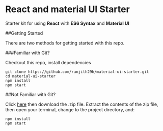 # React and material UI Starter

Starter kit for using **React** with **ES6 Syntax** and **Material UI** 

##Getting Started

There are two methods for getting started with this repo.

###Familiar with Git?

Checkout this repo, install dependencies

```
git clone https://github.com/ranjith29h/material-ui-starter.git
cd material-ui-starter
npm install
npm start
```      

##Not Familiar with Git?

Click [here](https://github.com/ranjith29h/material-ui-starter/releases/) then download the .zip file. Extract the contents of the zip file, then open your terminal, change to the project directory, and:

```
npm install
npm start
```

